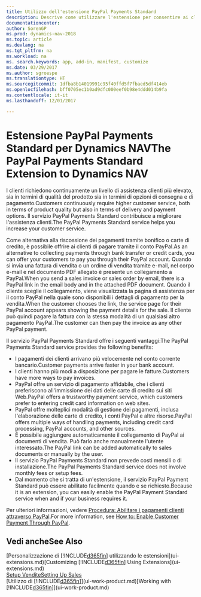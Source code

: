 ```yaml
---
title: Utilizzo dell'estensione PayPal Payments Standard
description: Descrive come utilizzare l'estensione per consentire ai clienti di eseguire pagamenti con PayPal.
documentationcenter: 
author: SorenGP
ms.prod: dynamics-nav-2018
ms.topic: article
ms.devlang: na
ms.tgt_pltfrm: na
ms.workload: na
ms. search.keywords: app, add-in, manifest, customize
ms.date: 03/29/2017
ms.author: sgroespe
ms.translationtype: HT
ms.sourcegitcommit: 1dfba8b14019991c95f40ffd5f7fbaed5df414eb
ms.openlocfilehash: bff0705ec1b0ad9dfc000eef0b98e4ddd014b9fa
ms.contentlocale: it-it
ms.lasthandoff: 12/01/2017

---
```

# <a name="the-paypal-payments-standard-extension-to-dynamics-nav"></a><span data-ttu-id="3ccee-103">Estensione PayPal Payments Standard per Dynamics NAV</span><span class="sxs-lookup"><span data-stu-id="3ccee-103">The PayPal Payments Standard Extension to Dynamics NAV</span></span>
<span data-ttu-id="3ccee-104">I clienti richiedono continuamente un livello di assistenza clienti più elevato, sia in termini di qualità del prodotto sia in termini di opzioni di consegna e di pagamento.</span><span class="sxs-lookup"><span data-stu-id="3ccee-104">Customers continuously require higher customer service, both in terms of product quality but also in terms of delivery and payment options.</span></span> <span data-ttu-id="3ccee-105">Il servizio PayPal Payments Standard contribuisce a migliorare l'assistenza clienti.</span><span class="sxs-lookup"><span data-stu-id="3ccee-105">The PayPal Payments Standard service helps you increase your customer service.</span></span>

<span data-ttu-id="3ccee-106">Come alternativa alla riscossione dei pagamenti tramite bonifico o carte di credito, è possibile offrire ai clienti di pagare tramite il conto PayPal.</span><span class="sxs-lookup"><span data-stu-id="3ccee-106">As an alternative to collecting payments through bank transfer or credit cards, you can offer your customers to pay you through their PayPal account.</span></span> <span data-ttu-id="3ccee-107">Quando si invia una fattura di vendita o un ordine di vendita tramite e-mail, nel corpo e-mail e nel documento PDF allegato è presente un collegamento a PayPal.</span><span class="sxs-lookup"><span data-stu-id="3ccee-107">When you send a sales invoice or sales order by email, there is a PayPal link in the email body and in the attached PDF document.</span></span> <span data-ttu-id="3ccee-108">Quando il cliente sceglie il collegamento, viene visualizzata la pagina di assistenza per il conto PayPal nella quale sono disponibili i dettagli di pagamento per la vendita.</span><span class="sxs-lookup"><span data-stu-id="3ccee-108">When the customer chooses the link, the service page for their PayPal account appears showing the payment details for the sale.</span></span> <span data-ttu-id="3ccee-109">Il cliente può quindi pagare la fattura con la stessa modalità di un qualsiasi altro pagamento PayPal.</span><span class="sxs-lookup"><span data-stu-id="3ccee-109">The customer can then pay the invoice as any other PayPal payment.</span></span>

<span data-ttu-id="3ccee-110">Il servizio PayPal Payments Standard offre i seguenti vantaggi:</span><span class="sxs-lookup"><span data-stu-id="3ccee-110">The PayPal Payments Standard service provides the following benefits:</span></span>

* <span data-ttu-id="3ccee-111">I pagamenti dei clienti arrivano più velocemente nel conto corrente bancario.</span><span class="sxs-lookup"><span data-stu-id="3ccee-111">Customer payments arrive faster in your bank account.</span></span>
* <span data-ttu-id="3ccee-112">I clienti hanno più modi a disposizione per pagare le fatture.</span><span class="sxs-lookup"><span data-stu-id="3ccee-112">Customers have more ways to pay invoices.</span></span>
* <span data-ttu-id="3ccee-113">PayPal offre un servizio di pagamento affidabile, che i clienti preferiscono all'immissione dei dati delle carte di credito sui siti Web.</span><span class="sxs-lookup"><span data-stu-id="3ccee-113">PayPal offers a trustworthy payment service, which customers prefer to entering credit card information on web sites.</span></span>
* <span data-ttu-id="3ccee-114">PayPal offre molteplici modalità di gestione dei pagamenti, inclusa l'elaborazione delle carte di credito, i conti PayPal e altre risorse.</span><span class="sxs-lookup"><span data-stu-id="3ccee-114">PayPal offers multiple ways of handling payments, including credit card processing, PayPal accounts, and other sources.</span></span>
* <span data-ttu-id="3ccee-115">È possibile aggiungere automaticamente il collegamento di PayPal ai documenti di vendita. Può farlo anche manualmente l'utente interessato.</span><span class="sxs-lookup"><span data-stu-id="3ccee-115">The PayPal link can be added automatically to sales documents or manually by the user.</span></span>
* <span data-ttu-id="3ccee-116">Il servizio PayPal Payments Standard non prevede costi mensili o di installazione.</span><span class="sxs-lookup"><span data-stu-id="3ccee-116">The PayPal Payments Standard service does not involve monthly fees or setup fees.</span></span>
* <span data-ttu-id="3ccee-117">Dal momento che si tratta di un'estensione, il servizio PayPal Payment Standard può essere abilitato facilmente quando e se richiesto.</span><span class="sxs-lookup"><span data-stu-id="3ccee-117">Because it is an extension, you can easily enable the PayPal Payment Standard service when and if your business requires it.</span></span>  

<span data-ttu-id="3ccee-118">Per ulteriori informazioni, vedere [Procedura: Abilitare i pagamenti clienti attraverso PayPal](sales-how-enable-payment-service-extensions.md).</span><span class="sxs-lookup"><span data-stu-id="3ccee-118">For more information, see [How to: Enable Customer Payment Through PayPal](sales-how-enable-payment-service-extensions.md).</span></span>

## <a name="see-also"></a><span data-ttu-id="3ccee-119">Vedi anche</span><span class="sxs-lookup"><span data-stu-id="3ccee-119">See Also</span></span>
<span data-ttu-id="3ccee-120">[Personalizzazione di [!INCLUDE[d365fin](includes/d365fin_md.md)] utilizzando le estensioni](ui-extensions.md)</span><span class="sxs-lookup"><span data-stu-id="3ccee-120">[Customizing [!INCLUDE[d365fin](includes/d365fin_md.md)] Using Extensions](ui-extensions.md)</span></span>  
[<span data-ttu-id="3ccee-121">Setup Vendite</span><span class="sxs-lookup"><span data-stu-id="3ccee-121">Setting Up Sales</span></span>](sales-setup-sales.md)  
<span data-ttu-id="3ccee-122">[Utilizzo di [!INCLUDE[d365fin](includes/d365fin_md.md)]](ui-work-product.md)</span><span class="sxs-lookup"><span data-stu-id="3ccee-122">[Working with [!INCLUDE[d365fin](includes/d365fin_md.md)]](ui-work-product.md)</span></span>

